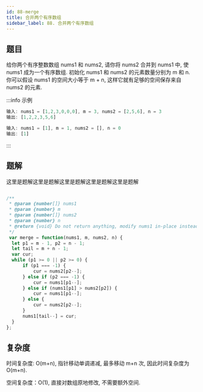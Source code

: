 ```yaml
---
id: 88-merge
title: 合并两个有序数组
sidebar_label: 88. 合并两个有序数组
---
```




## 题目

给你两个有序整数数组 nums1 和 nums2, 请你将 nums2 合并到 nums1 中, 使 nums1 成为一个有序数组. 初始化 nums1 和 nums2 的元素数量分别为 m 和 n. 你可以假设 nums1 的空间大小等于 m + n, 这样它就有足够的空间保存来自 nums2 的元素.

:::info 示例

```ts
输入: nums1 = [1,2,3,0,0,0], m = 3, nums2 = [2,5,6], n = 3
输出: [1,2,2,3,5,6]
```

```ts
输入: nums1 = [1], m = 1, nums2 = [], n = 0
输出: [1]
```

:::

## 题解

这里是题解这里是题解这里是题解这里是题解这里是题解

```ts

/**
 * @param {number[]} nums1
 * @param {number} m
 * @param {number[]} nums2
 * @param {number} n
 * @return {void} Do not return anything, modify nums1 in-place instead.
 */
 var merge = function(nums1, m, nums2, n) {
  let p1 = m - 1, p2 = n - 1;
  let tail = m + n - 1;
  var cur;
  while (p1 >= 0 || p2 >= 0) {
      if (p1 === -1) {
          cur = nums2[p2--];
      } else if (p2 === -1) {
          cur = nums1[p1--];
      } else if (nums1[p1] > nums2[p2]) {
          cur = nums1[p1--];
      } else {
          cur = nums2[p2--];
      }
      nums1[tail--] = cur;
  }
};
```

## 复杂度

时间复杂度: O(m+n), 指针移动单调递减, 最多移动 m+n 次, 因此时间复杂度为 O(m+n).

空间复杂度：O(1), 直接对数组原地修改, 不需要额外空间.

